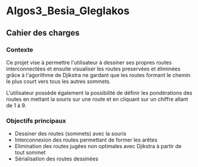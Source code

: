 # Algos3_Besia_Gleglakos

## Cahier des charges

### Contexte

Ce projet vise à permettre l'utilisateur à dessiner ses propres routes interconnectées et ensuite visualiser les routes preservées et éliminées grâce à l'agorithme de Djikstra ne gardant que les routes formant le chemin le plus court vers tous les autres sommets.

L'utilisateur possède également la possibilité de définir les pondérations des routes en mettant la souris sur une route et en cliquant sur un chiffre allant de 1 à 9.

### Objectifs principaux

- Dessiner des routes (sommets) avec la souris
- Interconnexion des routes permettant de former les arêtes
- Elimination des routes jugées non optimales avec Djikstra à partir de tout sommet
- Sérialisation des routes dessinées
